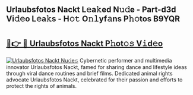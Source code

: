 ## Urlaubsfotos Nackt L𝚎a𝚔ed N𝚞𝚍e - Part-d3d Vi𝚍𝚎o L𝚎a𝚔s - H𝚘𝚝 O𝚗𝚕yf𝚊ns P𝚑𝚘tos B9YQR

# <h2><a href="http://kf0tpgr.oniu.top/?m=Urlaubsfotos+Nackt">🔗👉 🔴 Urlaubsfotos Nackt P𝚑ot𝚘𝚜 V𝚒d𝚎o</a></h2>

[![Urlaubsfotos Nackt Nu𝚍e𝚜](https://i.imgur.com/0qMVB7G.gif)](http://kf0tpgr.oniu.top/?m=Urlaubsfotos+Nackt)
Cybernetic performer and multimedia innovator Urlaubsfotos Nackt, famed for sharing dance and lifestyle ideas through viral dance routines and brief films. Dedicated animal rights advocate Urlaubsfotos Nackt, celebrated for their passion and efforts to protect the rights of animals.  
